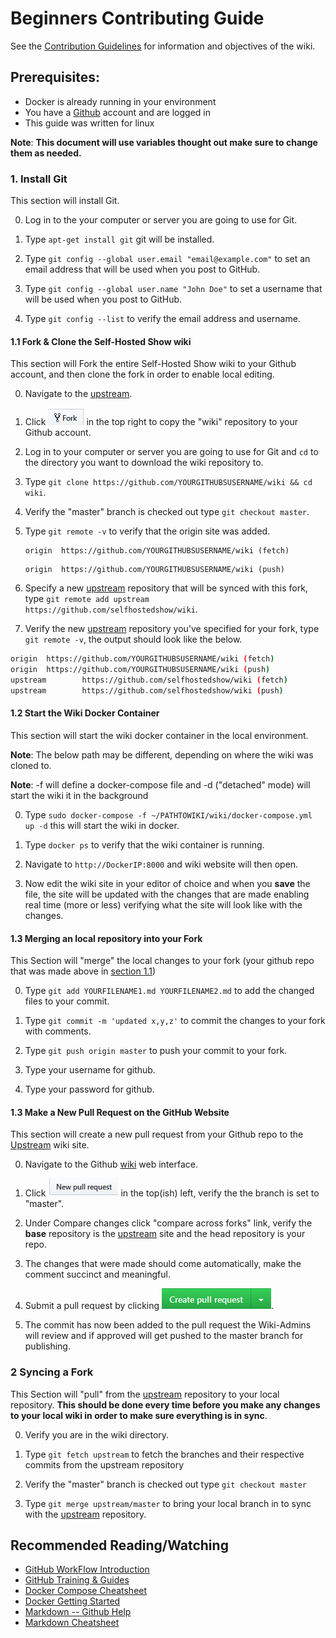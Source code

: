 # Beginners Contributing Guide

See the [Contribution Guidelines](https://wiki.selfhosted.show/wiki/contributing/) for information and objectives of the wiki.

## Prerequisites:
* Docker is already running in your environment
* You have a [Github](https://github.com) account and are logged in
* This guide was written for linux

__Note__: **This document will use variables thought out make sure to change them as needed.**

### 1. Install Git
This section will install Git.

0. Log in to the your computer or server you are going to use for Git.

0. Type `apt-get install git` git will be installed.

0. Type `git config --global user.email "email@example.com"` to set an email address that will be used when you post to GitHub.

0. Type `git config --global user.name "John Doe"` to set a username that will be used when you post to GitHub.

0. Type `git config --list` to verify the email address and username.

#### 1.1 Fork & Clone the Self-Hosted Show wiki
This section will Fork the entire Self-Hosted Show wiki to your Github account, and then clone the fork in order to enable local editing.

0. Navigate to the [upstream](https://github.com/selfhostedshow/wiki).

0. Click ![Fork](images/fork.png) in the top right to copy the "wiki" repository to your Github account.

0. Log in to your computer or server you are going to use for Git and `cd` to the directory you want to download the wiki repository to.

0. Type `git clone https://github.com/YOURGITHUBSUSERNAME/wiki && cd wiki`.

0. Verify the "master" branch is checked out type `git checkout master`.

0. Type `git remote -v` to verify that the origin site was added.
    
    ```
    origin  https://github.com/YOURGITHUBSUSERNAME/wiki (fetch)  
    ```
    
    ```
    origin  https://github.com/YOURGITHUBSUSERNAME/wiki (push)
    ```

0. Specify a new [upstream](https://github.com/selfhostedshow/wiki) repository that will be synced with this fork, type `git remote add upstream https://github.com/selfhostedshow/wiki`.

0. Verify the new [upstream](https://github.com/selfhostedshow/wiki) repository you've specified for your fork, type `git remote -v`, the output should look like the below.

```bash
origin  https://github.com/YOURGITHUBSUSERNAME/wiki (fetch)
origin  https://github.com/YOURGITHUBSUSERNAME/wiki (push)
upstream        https://github.com/selfhostedshow/wiki (fetch)
upstream        https://github.com/selfhostedshow/wiki (push)
```

#### 1.2 Start the Wiki Docker Container
This section will start the wiki docker container in the local environment.

__Note__: The below path may be different, depending on where the wiki was cloned to.

__Note__: -f will define a docker-compose file and -d ("detached" mode) will start the wiki it in the background

0. Type `sudo docker-compose -f ~/PATHTOWIKI/wiki/docker-compose.yml up -d` this will start the wiki in docker.

0. Type `docker ps` to verify that the wiki container is running.

0. Navigate to `http://DockerIP:8000` and wiki website will then open.

0. Now edit the wiki site in your editor of choice and when you **save** the file, the site will be updated with the changes that are made enabling real time (more or less) verifying what the site will look like with the changes.

#### 1.3 Merging an local repository into your Fork
This Section will "merge" the local changes to your fork (your github repo that was made above in [section 1.1](https://github.com/selfhostedshow/wiki/tree/master/docs\basics/beginners-contributing-guide/#11-fork-clone-the-self-hosted-show-wiki))

0. Type `git add YOURFILENAME1.md YOURFILENAME2.md` to add the changed files to your commit.

0. Type `git commit -m 'updated x,y,z'` to commit the changes to your fork with comments.

0. Type  `git push origin master` to push your commit to your fork.

0. Type your username for github.

0. Type your password for github.

#### 1.3 Make a New Pull Request on the GitHub Website
This section will create a new pull request from your Github repo to the [Upstream](https://github.com/selfhostedshow/wiki) wiki site.

0. Navigate to the Github [wiki](https://github.com/selfhostedshow/wiki) web interface.

0. Click ![newpullrequest](images/newpullrequrest.png) in the top(ish) left, verify the the branch is set to "master". 

0. Under Compare changes click "compare across forks" link, verify the **base** repository is the [upstream](https://github.com/selfhostedshow/wiki) site and the head repository is your repo.

0. The changes that were made should come automatically, make the comment succinct and meaningful.

0. Submit a pull request by clicking ![createpullrequest](images/createpullrequest.png).

0. The commit has now been added to the pull request the Wiki-Admins will review and if approved will get pushed to the master branch for publishing.

### 2 Syncing a Fork
This Section will "pull" from the [upstream](https://github.com/selfhostedshow/wiki) repository to your local repository. **This should be done every time before you make any changes to your local wiki in order to make sure everything is in sync**.

0. Verify you are in the wiki directory.

0. Type `git fetch upstream` to fetch the branches and their respective commits from the upstream repository

0. Verify the "master" branch is checked out type `git checkout master`

0. Type `git merge upstream/master` to bring your local branch in to sync with the [upstream](https://github.com/selfhostedshow/wiki) repository.

## Recommended Reading/Watching
* [GitHub WorkFlow Introduction](https://guides.github.com/introduction/flow/)
* [GitHub Training & Guides](https://www.youtube.com/githubguides)
* [Docker Compose Cheatsheet](https://devhints.io/docker-compose) 
* [Docker Getting Started](https://docs.docker.com/compose/gettingstarted/) 
* [Markdown -- Github Help](https://help.github.com/en/github/writing-on-github)
* [Markdown Cheatsheet](https://github.com/adam-p/markdown-here/wiki/Markdown-Cheatsheet)
